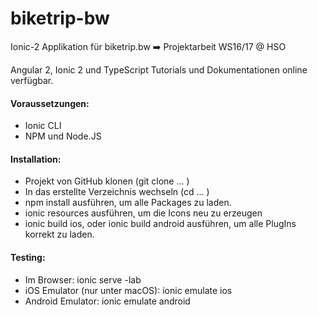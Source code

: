 # biketrip-bw
Ionic-2 Applikation für biketrip.bw ➡️ Projektarbeit WS16/17 @ HSO

Angular 2, Ionic 2 und TypeScript Tutorials und Dokumentationen online verfügbar.

#### Voraussetzungen:
- Ionic CLI
- NPM und Node.JS

#### Installation:
- Projekt von GitHub klonen (git clone ... )
- In das erstellte Verzeichnis wechseln (cd ... )
- npm install ausführen, um alle Packages zu laden.
- ionic resources ausführen, um die Icons neu zu erzeugen
- ionic build ios, oder ionic build android ausführen, um alle PlugIns korrekt zu laden.

#### Testing:
- Im Browser: ionic serve -lab
- iOS Emulator (nur unter macOS): ionic emulate ios
- Android Emulator: ionic emulate android
